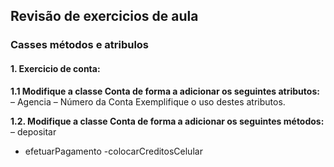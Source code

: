 ## Revisão de exercicios de aula 

### Casses métodos e atribulos

#### 1. Exercicio de conta:

**1.1 Modifique a classe Conta de forma a adicionar os seguintes atributos:**
– Agencia
– Número da Conta
Exemplifique o uso destes atributos.

**1.2. Modifique a classe Conta de forma a adicionar os seguintes métodos:**
– depositar
- efetuarPagamento
-colocarCreditosCelular
